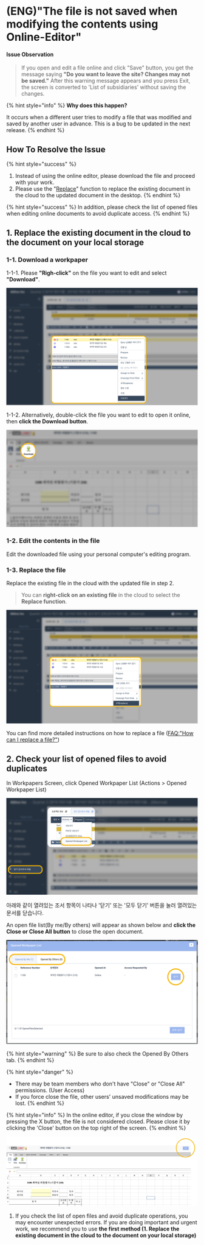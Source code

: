 # \(ENG\)"The file is not saved when modifying the contents using Online-Editor"

#### Issue Observation

> If you open and edit a file online and click "Save" button, you get the message saying **"Do you want to leave the site? Changes may not be saved."**  After this warning message appears and you press Exit, the screen is converted to 'List of subsidiaries' without saving the changes.

{% hint style="info" %}
**Why does this happen?**

It occurs when a different user tries to modify a file that was modified and saved by another user in advance. This is a bug to be updated in the next release.
{% endhint %}

## How To Resolve the Issue

{% hint style="success" %}
1. Instead of using the online editor, please download the file and proceed with your work.
2. Please use the "[Replace](file-replace.md)" function to replace the existing document in the cloud to the updated document in the desktop.
{% endhint %}

{% hint style="success" %}
In addition, please check the list of opened files when editing online documents to avoid duplicate access.
{% endhint %}

## 1. Replace the existing document in the cloud to the document on your local storage

### 1-1. Download a workpaper

1-1-1. Please **"Righ-click"** on the file you want to edit and select **"Download"**.

![](../.gitbook/assets/image-43.png)

1-1-2. Alternatively, double-click the file you want to edit to open it online, then **click the Download button**.

![](../.gitbook/assets/image-13.png)

### 1-2. Edit the contents in the file

Edit the downloaded file using your personal computer's editing program.



### 1-3. Replace the file

Replace the existing file in the cloud with the updated file in step 2.

> You can **right-click on an existing file** in the cloud to select the **Replace function**.

![](../.gitbook/assets/image-85.png)

You can find more detailed instructions on how to replace a file \([FAQ:"How can I replace a file?"](file-replace.md)\)

## 2. Check your list of opened files to avoid duplicates

In Workpapers Screen, click Opened Workpaper List \(Actions &gt; Opened Workpaper List\)

![](../.gitbook/assets/image-119.png)

아래와 같이 열려있는 조서 항목이 나타나 '닫기' 또는 '모두 닫기' 버튼을 눌러 열려있는 문서를 닫습니다.

An open file list\(By me/By others\) will appear as shown below and **click the Close or Close All button** to close the open document.

![](../.gitbook/assets/image-73.png)

{% hint style="warning" %}
Be sure to also check the Opened By Others tab.
{% endhint %}

{% hint style="danger" %}
* There may be team members who don't have "Close" or "Close All" permissions. \(User Access\) 
* If you force close the file, other users' unsaved modifications may be lost. 
{% endhint %}

{% hint style="info" %}
In the online editor, if you close the window by pressing the X button, the file is not considered closed. Please close it by clicking the 'Close' button on the top right of the screen.
{% endhint %}

![](../.gitbook/assets/image-88.png)

1. If you check the list of open files and avoid duplicate operations, you may encounter unexpected errors. If you are doing important and urgent work, we recommend you to use **the first method \(1. Replace the existing document in the cloud to the document on your local storage\)**

